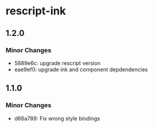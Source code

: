 # rescript-ink

## 1.2.0

### Minor Changes

- 5889e6c: upgrade rescript version
- eae9ef0: upgrade ink and component depdendencies

## 1.1.0

### Minor Changes

- d66a789: Fix wrong style bindings
